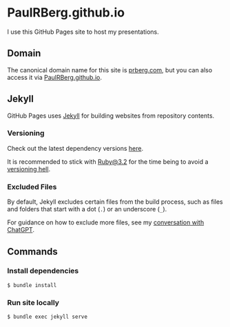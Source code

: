 # PaulRBerg.github.io

I use this GitHub Pages site to host my presentations.

## Domain

The canonical domain name for this site is [prberg.com](https://prberg.com), but you can also access it via
[PaulRBerg.github.io](https://PaulRBerg.github.io).

## Jekyll

GitHub Pages uses [Jekyll](https://jekyllrb.com/docs/installation/macos/) for building websites from repository
contents.

### Versioning

Check out the latest dependency versions [here](https://pages.github.com/versions).

It is recommended to stick with Ruby@3.2 for the time being to avoid a
[versioning hell](https://ritviknag.com/tech-tips/ruby-versioning-hell-with-jekyll-&-github-pages/).

### Excluded Files

By default, Jekyll excludes certain files from the build process, such as files and folders that start with a dot (`.`)
or an underscore (`_`).

For guidance on how to exclude more files, see my
[conversation with ChatGPT](https://chat.openai.com/share/ebb35efe-114f-4924-a15e-d68db3733163).

## Commands

### Install dependencies

```shell
$ bundle install
```

### Run site locally

```shell
$ bundle exec jekyll serve
```
